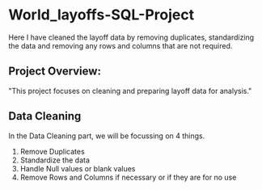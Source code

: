 # World_layoffs-SQL-Project
Here I have cleaned the layoff data by removing duplicates, standardizing the data and removing any rows and columns that are not required.
## Project Overview:
"This project focuses on cleaning and preparing layoff data for analysis."
## Data Cleaning
In the Data Cleaning part, we will be focussing on 4 things.

1. Remove Duplicates
2. Standardize the data
3. Handle Null values or blank values
4. Remove Rows and Columns if necessary or if they are for no use











